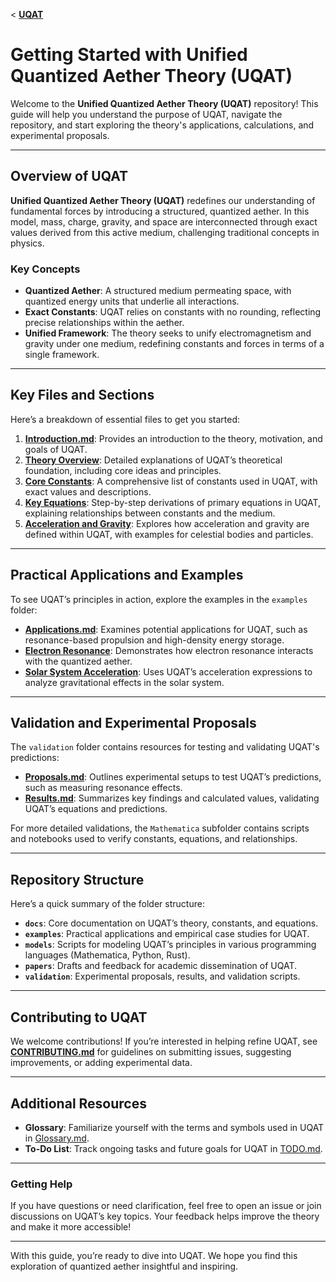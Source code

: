 < **[UQAT](../README.md)**

# Getting Started with Unified Quantized Aether Theory (UQAT)

Welcome to the **Unified Quantized Aether Theory (UQAT)** repository! This guide will help you understand the purpose of UQAT, navigate the repository, and start exploring the theory's applications, calculations, and experimental proposals.

---

## Overview of UQAT

**Unified Quantized Aether Theory (UQAT)** redefines our understanding of fundamental forces by introducing a structured, quantized aether. In this model, mass, charge, gravity, and space are interconnected through exact values derived from this active medium, challenging traditional concepts in physics.

### Key Concepts
- **Quantized Aether**: A structured medium permeating space, with quantized energy units that underlie all interactions.
- **Exact Constants**: UQAT relies on constants with no rounding, reflecting precise relationships within the aether.
- **Unified Framework**: The theory seeks to unify electromagnetism and gravity under one medium, redefining constants and forces in terms of a single framework.

---

## Key Files and Sections

Here’s a breakdown of essential files to get you started:

1. **[Introduction.md](docs/Introduction.md)**: Provides an introduction to the theory, motivation, and goals of UQAT.
2. **[Theory Overview](docs/Theory/Overview.md)**: Detailed explanations of UQAT’s theoretical foundation, including core ideas and principles.
3. **[Core Constants](docs/Theory/Core_Constants.md)**: A comprehensive list of constants used in UQAT, with exact values and descriptions.
4. **[Key Equations](docs/Theory/Key_Equations.md)**: Step-by-step derivations of primary equations in UQAT, explaining relationships between constants and the medium.
5. **[Acceleration and Gravity](docs/Acceleration_and_Gravity.md)**: Explores how acceleration and gravity are defined within UQAT, with examples for celestial bodies and particles.

---

## Practical Applications and Examples

To see UQAT’s principles in action, explore the examples in the `examples` folder:

- **[Applications.md](examples/Applications.md)**: Examines potential applications for UQAT, such as resonance-based propulsion and high-density energy storage.
- **[Electron Resonance](examples/Electron_Resonance.md)**: Demonstrates how electron resonance interacts with the quantized aether.
- **[Solar System Acceleration](examples/Solar_System_Acceleration.md)**: Uses UQAT’s acceleration expressions to analyze gravitational effects in the solar system.

---

## Validation and Experimental Proposals

The `validation` folder contains resources for testing and validating UQAT's predictions:

- **[Proposals.md](validation/Proposals.md)**: Outlines experimental setups to test UQAT’s predictions, such as measuring resonance effects.
- **[Results.md](validation/Results.md)**: Summarizes key findings and calculated values, validating UQAT’s equations and predictions.

For more detailed validations, the `Mathematica` subfolder contains scripts and notebooks used to verify constants, equations, and relationships.

---

## Repository Structure

Here’s a quick summary of the folder structure:

- **`docs`**: Core documentation on UQAT’s theory, constants, and equations.
- **`examples`**: Practical applications and empirical case studies for UQAT.
- **`models`**: Scripts for modeling UQAT’s principles in various programming languages (Mathematica, Python, Rust).
- **`papers`**: Drafts and feedback for academic dissemination of UQAT.
- **`validation`**: Experimental proposals, results, and validation scripts.

---

## Contributing to UQAT

We welcome contributions! If you’re interested in helping refine UQAT, see **[CONTRIBUTING.md](CONTRIBUTING.md)** for guidelines on submitting issues, suggesting improvements, or adding experimental data.

---

## Additional Resources

- **Glossary**: Familiarize yourself with the terms and symbols used in UQAT in [Glossary.md](docs/Glossary.md).
- **To-Do List**: Track ongoing tasks and future goals for UQAT in [TODO.md](TODO.md).

---

### Getting Help

If you have questions or need clarification, feel free to open an issue or join discussions on UQAT’s key topics. Your feedback helps improve the theory and make it more accessible!

--- 

With this guide, you’re ready to dive into UQAT. We hope you find this exploration of quantized aether insightful and inspiring.